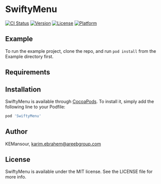 # SwiftyMenu

[![CI Status](https://img.shields.io/travis/KEMansour/SwiftyMenu.svg?style=flat)](https://travis-ci.org/KEMansour/SwiftyMenu)
[![Version](https://img.shields.io/cocoapods/v/SwiftyMenu.svg?style=flat)](https://cocoapods.org/pods/SwiftyMenu)
[![License](https://img.shields.io/cocoapods/l/SwiftyMenu.svg?style=flat)](https://cocoapods.org/pods/SwiftyMenu)
[![Platform](https://img.shields.io/cocoapods/p/SwiftyMenu.svg?style=flat)](https://cocoapods.org/pods/SwiftyMenu)

## Example

To run the example project, clone the repo, and run `pod install` from the Example directory first.

## Requirements

## Installation

SwiftyMenu is available through [CocoaPods](https://cocoapods.org). To install
it, simply add the following line to your Podfile:

```ruby
pod 'SwiftyMenu'
```

## Author

KEMansour, karim.ebrahem@areebgroup.com

## License

SwiftyMenu is available under the MIT license. See the LICENSE file for more info.
